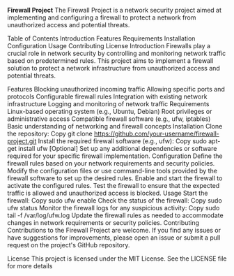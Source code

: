 **Firewall Project**
The Firewall Project is a network security project aimed at implementing and configuring a firewall to protect a network from unauthorized access and potential threats.

Table of Contents
Introduction
Features
Requirements
Installation
Configuration
Usage
Contributing
License
Introduction
Firewalls play a crucial role in network security by controlling and monitoring network traffic based on predetermined rules. This project aims to implement a firewall solution to protect a network infrastructure from unauthorized access and potential threats.

Features
Blocking unauthorized incoming traffic
Allowing specific ports and protocols
Configurable firewall rules
Integration with existing network infrastructure
Logging and monitoring of network traffic
Requirements
Linux-based operating system (e.g., Ubuntu, Debian)
Root privileges or administrative access
Compatible firewall software (e.g., ufw, iptables)
Basic understanding of networking and firewall concepts
Installation
Clone the repository:
Copy
git clone https://github.com/your-username/firewall-project.git
Install the required firewall software (e.g., ufw):
Copy
sudo apt-get install ufw
[Optional] Set up any additional dependencies or software required for your specific firewall implementation.
Configuration
Define the firewall rules based on your network requirements and security policies.
Modify the configuration files or use command-line tools provided by the firewall software to set up the desired rules.
Enable and start the firewall to activate the configured rules.
Test the firewall to ensure that the expected traffic is allowed and unauthorized access is blocked.
Usage
Start the firewall:
Copy
sudo ufw enable
Check the status of the firewall:
Copy
sudo ufw status
Monitor the firewall logs for any suspicious activity:
Copy
sudo tail -f /var/log/ufw.log
Update the firewall rules as needed to accommodate changes in network requirements or security policies.
Contributing
Contributions to the Firewall Project are welcome. If you find any issues or have suggestions for improvements, please open an issue or submit a pull request on the project's GitHub repository.

License
This project is licensed under the MIT License. See the LICENSE file for more details
